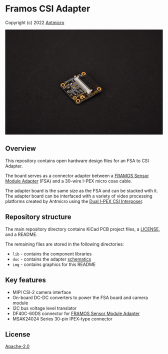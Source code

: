 # Framos CSI Adapter

Copyright (c) 2022 [Antmicro](https://www.antmicro.com>)

![FSA to CSI Adapter](img/framos-csi-adapter.png)

## Overview

This repository contains open hardware design files for an FSA to CSI Adapter.

The board serves as a connector adapter between a [FRAMOS Sensor Module Adapter](https://www.framos.com/en/products/framos-sensor-module-adapter-fsa-22408) (FSA) and a 30-wire I-PEX micro coax cable.

The adapter board is the same size as the FSA and can be stacked with it.
The adapter board can be interfaced with a variety of video processing platforms created by Antmicro using the [Dual I-PEX CSI Interposer](https://github.com/antmicro/dual-ipex-csi-interposer).

## Repository structure

The main repository directory contains KiCad PCB project files, a [LICENSE](LICENSE), and a README.

The remaining files are stored in the following directories:

* `lib` - contains the component libraries
* `doc` - contains the adapter [schematics](doc/framos-csi-adapter.pdf)
* `img` - contains graphics for this README

## Key features

* MIPI CSI-2 camera interface
* On-board DC-DC converters to power the FSA board and camera module
* I2C bus voltage level translator
* DF40C-60DS connector for [FRAMOS Sensor Module Adapter](https://www.framos.com/en/products/framos-sensor-module-adapter-fsa-22408)
* MSAK24024 Series 30-pin IPEX-type connector

## License

[Apache-2.0](LICENSE)
